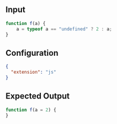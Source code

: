 
## Input
```javascript input
function f(a) {
    a = typeof a == "undefined" ? 2 : a;
}
```

## Configuration
```json configuration
{
  "extension": "js"
}
```

## Expected Output
```javascript expected output
function f(a = 2) {
}
```
